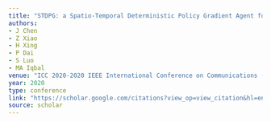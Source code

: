 ```yaml
---
title: "STDPG: a Spatio-Temporal Deterministic Policy Gradient Agent for Dynamic Routing in SDN"
authors:
- J Chen
- Z Xiao
- H Xing
- P Dai
- S Luo
- MA Iqbal
venue: "ICC 2020-2020 IEEE International Conference on Communications (ICC), 1-6, 2020"
year: 2020
type: conference
link: "https://scholar.google.com/citations?view_op=view_citation&hl=en&user=xtXbq_AAAAAJ&pagesize=100&citation_for_view=xtXbq_AAAAAJ:8k81kl-MbHgC"
source: scholar
---
```

